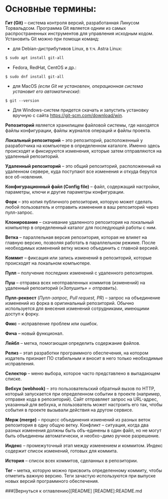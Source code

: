 # Основные термины:
**Гит (Git)** – система контроля версий, разработанная Линусом Торвальдсом. Программа Git является одним из самых распространенных инструментов для управления исходным кодом. Установить Git можно при помощи команд:

* для Debian-дистрибутивов Linux, в т.ч. Astra Linux:

~~~sh
$ sudo apt install git-all
~~~

* Fedora, RedHat, CentOS и др.:
 
```
$ sudo dnf install git-all
```

* для MacOS *(если Git не установлен, операционная система установит его автоматически)*:
 
```
$ git --version
```

* Для Windows-систем придется скачать и запустить установку вручную с сайта <https://git-scm.com/download/win>.

**Репозиторий** является хранилищем файловой системы, где находятся файлы конфигурации, файлы журналов операций и файлы проекта.

**Локальный репозиторий** – это репозиторий, расположенный у разработчика на компьютере в определенном каталоге. Именно здесь происходят и фиксируются изменения, которые затем отправляются на удаленный репозиторий.

**Удаленный репозиторий** – это общий репозиторий, расположенный на удаленном сервере, куда поступают все изменения и откуда берутся все об-новления.

**Конфигурационный файл (Config file)** – файл, содержащий настройки, параметры, ключи и другие параметры конфигурации.

**Форк** – это копия публичного репозитория, которую может сделать любой пользователь и отправить изменения в ваш репозиторий через пулл-запрос.

**Клонирование** – скачивание удаленного репозитория на локальный компьютер в определенный каталог для последующей работы с ним.

**Ветка** – параллельная версия репозитория, которая не влияет на главную версию, позволяя работать в параллельном режиме. После необходимых изменений ветку можно объединить с главной версией.

**Коммит** – фиксация или запись изменений в репозиторий, которые происходят на локальном компьютере.

**Пулл** – получение последних изменений с удаленного репозитория.

**Пуш** – отправка всех неотправленных коммитов (изменений) на удаленный репозиторий (*«Запушить» = отправить*).

**Пулл-реквест** (*Пулл-запрос, Pull request, PR*) – запрос на объединение изменений из форка в оригинальный репозиторий. Обычно используется для внесения изменений сотрудниками, имеющими доступ к форку.


**Фикс** – исправление проблем или ошибок.

**Фича** – новый функционал.

**Лейбл** – метка, помогающая определить содержание файлов.

**Релиз** – этап разработки программного обеспечения, на котором издатель признает ПО стабильным и вносит в него только необходимые исправления.

**Селектор** – меню выбора, которое часто представлено в выпадающем списке.

**Вебхук (webhook)** – это пользовательский обратный вызов по HTTP, который запускается при определенном событии в проекте (например, отправке кода в репозиторий). Сайт отправляет запрос на URL-адрес, указанный для вебхука, и пользователь может настроить его так, чтобы события в проекте вызывали действия на другом сервисе.

**Мерж (merge)** – процесс объединения изменений из разных веток репозитория в одну общую ветку.
Конфликт – ситуация, когда два разных изменения должны быть объ-единены в один файл, но не могут быть объединены автоматически, и необхо¬димо ручное разрешение.

**Индекс** – промежуточный этап между изменением и коммитом. Индекс содержит список изменений, готовых для коммита.

**История** – список всех коммитов, сделанных в репозитории.

**Тег** – метка, которую можно присвоить определенному коммиту, чтобы отметить важную версию. Теги зачастую используются при выпуске новых версий программного обеспечения.


###[Вернуться к оглавлению][README]
[README]:README.md